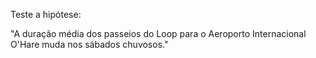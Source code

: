 Teste a hipótese:

"A duração média dos passeios do Loop para o Aeroporto Internacional O'Hare muda nos sábados chuvosos."
